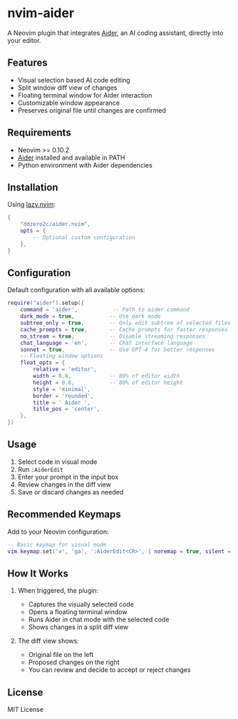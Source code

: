 # nvim-aider

A Neovim plugin that integrates [Aider](https://github.com/paul-gauthier/aider), an AI coding assistant, directly into your editor.

## Features

- Visual selection based AI code editing
- Split window diff view of changes
- Floating terminal window for Aider interaction
- Customizable window appearance
- Preserves original file until changes are confirmed

## Requirements

- Neovim >= 0.10.2
- [Aider](https://github.com/paul-gauthier/aider) installed and available in PATH
- Python environment with Aider dependencies

## Installation

Using [lazy.nvim](https://github.com/folke/lazy.nvim):

```lua
{
    "ddzero2c/aider.nvim",
    opts = {
        -- Optional custom configuration
    },
}
```

## Configuration

Default configuration with all available options:

```lua
require("aider").setup({
    command = 'aider',           -- Path to aider command
    dark_mode = true,           -- Use dark mode
    subtree_only = true,        -- Only edit subtree of selected files
    cache_prompts = true,       -- Cache prompts for faster responses
    no_stream = true,           -- Disable streaming responses
    chat_language = 'en',       -- Chat interface language
    sonnet = true,              -- Use GPT-4 for better responses
    -- Floating window options
    float_opts = {
        relative = 'editor',
        width = 0.8,            -- 80% of editor width
        height = 0.8,           -- 80% of editor height
        style = 'minimal',
        border = 'rounded',
        title = ' Aider ',
        title_pos = 'center',
    },
})
```

## Usage

1. Select code in visual mode
2. Run `:AiderEdit`
3. Enter your prompt in the input box
4. Review changes in the diff view
5. Save or discard changes as needed

## Recommended Keymaps

Add to your Neovim configuration:

```lua
-- Basic keymap for visual mode
vim.keymap.set('v', 'ga', ':AiderEdit<CR>', { noremap = true, silent = true })
```

## How It Works

1. When triggered, the plugin:
   - Captures the visually selected code
   - Opens a floating terminal window
   - Runs Aider in chat mode with the selected code
   - Shows changes in a split diff view

2. The diff view shows:
   - Original file on the left
   - Proposed changes on the right
   - You can review and decide to accept or reject changes

## License

MIT License
